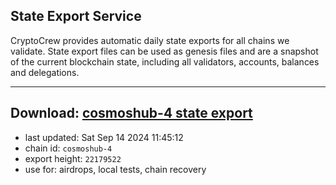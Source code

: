 ## State Export Service
CryptoCrew provides automatic daily state exports for all chains we validate. State export files can be used as genesis files and are a snapshot of the current blockchain state, including all validators, accounts, balances and delegations.

---
**Download: [cosmoshub-4 state export](https://dl-eu2.ccvalidators.com/SERVICE/cosmoshub/cosmoshub-4_export_22179522.json)**
---

- last updated: Sat Sep 14 2024 11:45:12
- chain id: `cosmoshub-4`
- export height: `22179522`
- use for: airdrops, local tests, chain recovery
